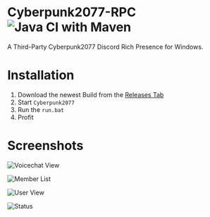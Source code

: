 # Cyberpunk2077-RPC ![Java CI with Maven](https://github.com/angelsflyinhell/Cyberpunk2077-RPC/workflows/Java%20CI%20with%20Maven/badge.svg)
A Third-Party Cyberpunk2077 Discord Rich Presence for Windows.

# Installation
1. Download the newest Build from the [Releases Tab](https://github.com/angelsflyinhell/Cyberpunk2077-RPC/releases)
2. Start ``Cyberpunk2077``
3. Run the ``run.bat``
4. Profit

# Screenshots
![Voicechat View](https://namespace.media/img/images/2020/12/13/Discord_Yd7qEjoG27.png) 

![Member List](https://namespace.media/img/images/2020/12/13/Discord_3z5iXNt2MW.png)

![User View](https://namespace.media/img/images/2020/12/13/Discord_QQW1QWhNex.png) 

![Status](https://namespace.media/img/images/2020/12/13/Discord_9qCVJ3JJeN.png)
